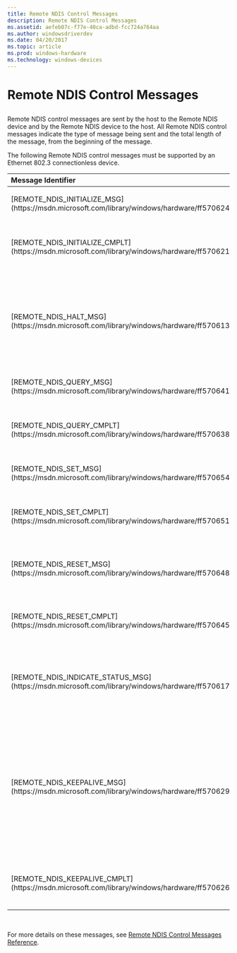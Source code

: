 ```yaml
---
title: Remote NDIS Control Messages
description: Remote NDIS Control Messages
ms.assetid: aefeb07c-f77e-40ca-adbd-fcc724a764aa
ms.author: windowsdriverdev
ms.date: 04/20/2017
ms.topic: article
ms.prod: windows-hardware
ms.technology: windows-devices
---
```


# Remote NDIS Control Messages


## <a href="" id="ddk-remote-ndis-control-messages-ng"></a>


Remote NDIS control messages are sent by the host to the Remote NDIS device and by the Remote NDIS device to the host. All Remote NDIS control messages indicate the type of message being sent and the total length of the message, from the beginning of the message.

The following Remote NDIS control messages must be supported by an Ethernet 802.3 connectionless device.

<table>
<colgroup>
<col width="33%" />
<col width="33%" />
<col width="33%" />
</colgroup>
<thead>
<tr class="header">
<th align="left">Message Identifier</th>
<th align="left">Value</th>
<th align="left">Description</th>
</tr>
</thead>
<tbody>
<tr class="odd">
<td align="left"><p>[REMOTE_NDIS_INITIALIZE_MSG](https://msdn.microsoft.com/library/windows/hardware/ff570624)</p></td>
<td align="left"><p>0x00000002</p></td>
<td align="left"><p>Initialize the device.</p></td>
</tr>
<tr class="even">
<td align="left"><p>[REMOTE_NDIS_INITIALIZE_CMPLT](https://msdn.microsoft.com/library/windows/hardware/ff570621)</p></td>
<td align="left"><p>0x80000002</p></td>
<td align="left"><p>Device response to initialization request.</p></td>
</tr>
<tr class="odd">
<td align="left"><p>[REMOTE_NDIS_HALT_MSG](https://msdn.microsoft.com/library/windows/hardware/ff570613)</p></td>
<td align="left"><p>0x00000003</p></td>
<td align="left"><p>Halt the device. This is the only host control message that doesn't get a response.</p></td>
</tr>
<tr class="even">
<td align="left"><p>[REMOTE_NDIS_QUERY_MSG](https://msdn.microsoft.com/library/windows/hardware/ff570641)</p></td>
<td align="left"><p>0x00000004</p></td>
<td align="left"><p>Send a 'query' OID.</p></td>
</tr>
<tr class="odd">
<td align="left"><p>[REMOTE_NDIS_QUERY_CMPLT](https://msdn.microsoft.com/library/windows/hardware/ff570638)</p></td>
<td align="left"><p>0x80000004</p></td>
<td align="left"><p>Device response to 'query' OID request.</p></td>
</tr>
<tr class="even">
<td align="left"><p>[REMOTE_NDIS_SET_MSG](https://msdn.microsoft.com/library/windows/hardware/ff570654)</p></td>
<td align="left"><p>0x00000005</p></td>
<td align="left"><p>Send a 'set' OID.</p></td>
</tr>
<tr class="odd">
<td align="left"><p>[REMOTE_NDIS_SET_CMPLT](https://msdn.microsoft.com/library/windows/hardware/ff570651)</p></td>
<td align="left"><p>0x80000005</p></td>
<td align="left"><p>Device response to 'set' OID request.</p></td>
</tr>
<tr class="even">
<td align="left"><p>[REMOTE_NDIS_RESET_MSG](https://msdn.microsoft.com/library/windows/hardware/ff570648)</p></td>
<td align="left"><p>0x00000006</p></td>
<td align="left"><p>Perform a soft reset on the device.</p></td>
</tr>
<tr class="odd">
<td align="left"><p>[REMOTE_NDIS_RESET_CMPLT](https://msdn.microsoft.com/library/windows/hardware/ff570645)</p></td>
<td align="left"><p>0x80000006</p></td>
<td align="left"><p>Device responses to reset request.</p></td>
</tr>
<tr class="even">
<td align="left"><p>[REMOTE_NDIS_INDICATE_STATUS_MSG](https://msdn.microsoft.com/library/windows/hardware/ff570617)</p></td>
<td align="left"><p>0x00000007</p></td>
<td align="left"><p>Indicates 802.3 link state or undefined message error.</p></td>
</tr>
<tr class="odd">
<td align="left"><p>[REMOTE_NDIS_KEEPALIVE_MSG](https://msdn.microsoft.com/library/windows/hardware/ff570629)</p></td>
<td align="left"><p>0x00000008</p></td>
<td align="left"><p>During idle periods, sent every few seconds to check that the device is still responsive (may optionally also be sent by the device).</p></td>
</tr>
<tr class="even">
<td align="left"><p>[REMOTE_NDIS_KEEPALIVE_CMPLT](https://msdn.microsoft.com/library/windows/hardware/ff570626)</p></td>
<td align="left"><p>0x80000008</p></td>
<td align="left"><p>Device response to keep alive message.</p></td>
</tr>
</tbody>
</table>

 

For more details on these messages, see [Remote NDIS Control Messages Reference](https://msdn.microsoft.com/library/windows/hardware/ff570597).

 

 





